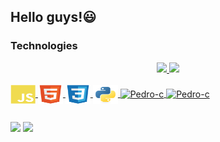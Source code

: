 ## Hello guys!😃


### Technologies

<div align="center">
  <a href="https://github.com/PedroHBLB">
  <img height="180em" src="https://github-readme-stats.vercel.app/api?username=PedroHBLB&show_icons=true&theme=tokyonight&include_all_commits=true&count_private=true"/>
  <img height="180em" src="https://github-readme-stats.vercel.app/api/top-langs/?username=PedroHBLB&layout=compact&langs_count=7&theme=tokyonight"/>
</div>
<div style="display: inline_block"><br>
  <img align="center" alt="Rafa-Js" height="30" width="40" src="https://raw.githubusercontent.com/devicons/devicon/master/icons/javascript/javascript-plain.svg">
  <img align="center" alt="Rafa-HTML" height="30" width="40" src="https://raw.githubusercontent.com/devicons/devicon/master/icons/html5/html5-original.svg">
  <img align="center" alt="Rafa-CSS" height="30" width="40" src="https://raw.githubusercontent.com/devicons/devicon/master/icons/css3/css3-original.svg">
  <img align="center" alt="Rafa-Python" height="30" width="40" src="https://raw.githubusercontent.com/devicons/devicon/master/icons/python/python-original.svg">
  <img align="center" alt="Pedro-c" height= "30" width="40" src="https://cdn.jsdelivr.net/gh/devicons/devicon/icons/c/c-original.svg" />
  <img align="center" alt="Pedro-c" height= "30" width="40" src="https://cdn.jsdelivr.net/gh/devicons/devicon/icons/java/java-original.svg" />
  
   ##
 
<div>
  <a href = "mailto:pedrobrhl2003@gmail.com"><img src="https://img.shields.io/badge/Gmail-D14836?style=for-the-badge&logo=gmail&logoColor=white"></a>
  <a href="https://www.linkedin.com/in/pedro-henrique-b-l-barbieri-956296200/" target="_blank"><img src="https://img.shields.io/badge/-LinkedIn-%230077B5?style=for-the-badge&logo=linkedin&logoColor=white" target="_blank"></a>
</div>

